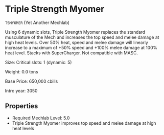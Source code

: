 # Triple Strength Myomer

`TSMYOMER` (Yet Another Mechlab)

Using 6 dynamic slots, Triple Strength Myomer replaces the standard musculature of the Mech and increases the top speed and melee damage at high heat levels. Over 50% heat, speed and melee damage will linearly increase to a maximum of +50% speed and +100% melee damage at 100% heat level. Stacks with SuperCharger. Not compatible with MASC.

Size: Critical slots: 1 (dynamic: 5)

Weight: 0.0 tons

Base Price: 650,000 cbills

Intro year: 3050

## Properties
* Required Mechlab Level: 5.0 
* Triple Strength Myomer improves top speed and melee damage at high heat levels
